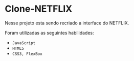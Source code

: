 # Clone-NETFLIX

Nesse projeto esta sendo recriado a interface do NETFLIX.

Foram utilizadas as seguintes habilidades: 
- `JavaScript`
- `HTML5`
- `CSS3, FlexBox`